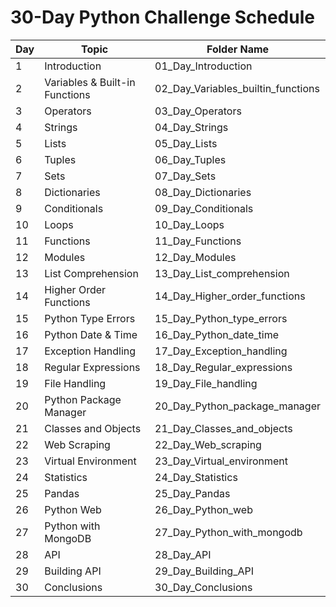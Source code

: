 # 30-Day Python Challenge Schedule

| Day | Topic                        | Folder Name                      |
|-----|------------------------------|----------------------------------|
| 1   | Introduction                 | 01_Day_Introduction              |
| 2   | Variables & Built-in Functions| 02_Day_Variables_builtin_functions|
| 3   | Operators                    | 03_Day_Operators                 |
| 4   | Strings                      | 04_Day_Strings                   |
| 5   | Lists                        | 05_Day_Lists                     |
| 6   | Tuples                       | 06_Day_Tuples                    |
| 7   | Sets                         | 07_Day_Sets                      |
| 8   | Dictionaries                 | 08_Day_Dictionaries              |
| 9   | Conditionals                 | 09_Day_Conditionals              |
| 10  | Loops                        | 10_Day_Loops                     |
| 11  | Functions                    | 11_Day_Functions                 |
| 12  | Modules                      | 12_Day_Modules                   |
| 13  | List Comprehension           | 13_Day_List_comprehension        |
| 14  | Higher Order Functions       | 14_Day_Higher_order_functions    |
| 15  | Python Type Errors           | 15_Day_Python_type_errors        |
| 16  | Python Date & Time           | 16_Day_Python_date_time          |
| 17  | Exception Handling           | 17_Day_Exception_handling        |
| 18  | Regular Expressions          | 18_Day_Regular_expressions       |
| 19  | File Handling                | 19_Day_File_handling             |
| 20  | Python Package Manager       | 20_Day_Python_package_manager    |
| 21  | Classes and Objects          | 21_Day_Classes_and_objects       |
| 22  | Web Scraping                 | 22_Day_Web_scraping              |
| 23  | Virtual Environment          | 23_Day_Virtual_environment       |
| 24  | Statistics                   | 24_Day_Statistics                |
| 25  | Pandas                       | 25_Day_Pandas                    |
| 26  | Python Web                   | 26_Day_Python_web                |
| 27  | Python with MongoDB          | 27_Day_Python_with_mongodb       |
| 28  | API                          | 28_Day_API                       |
| 29  | Building API                 | 29_Day_Building_API              |
| 30  | Conclusions                  | 30_Day_Conclusions               |


